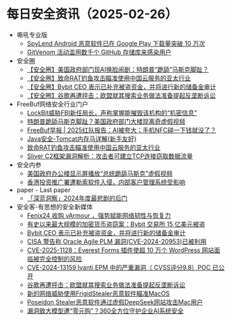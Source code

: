 # 每日安全资讯（2025-02-26）

- 嘶吼专业版
  - [SpyLend Android 恶意软件已在 Google Play 下载量突破 10 万次](https://mp.weixin.qq.com/s?__biz=MzI0MDY1MDU4MQ==&mid=2247581299&idx=1&sn=22dbb972e8a5fca607a12ba6e98b1727&chksm=e9146e49de63e75fe8a3d33d61a40323fe1f7856d505d3bebe2cf2d655c337abbb9523273690&scene=58&subscene=0#rd)
  - [GitVenom 活动滥用数千个 GitHub 存储库来感染用户](https://mp.weixin.qq.com/s?__biz=MzI0MDY1MDU4MQ==&mid=2247581299&idx=2&sn=3135c49c82bf03798f78bcd2d755a22f&chksm=e9146e49de63e75f9bb9e5bd1ebe872ea0d6fa467627d42bbd726280c3c8315cda53c487e172&scene=58&subscene=0#rd)
- 安全圈
  - [【安全圈】美国政府部门现AI换脸闹剧：特朗普“跪舔”马斯克脚趾？](https://mp.weixin.qq.com/s?__biz=MzIzMzE4NDU1OQ==&mid=2652068140&idx=1&sn=0ae39e8aecae48370a47ad6a35b9286a&chksm=f36e756cc419fc7a067fed7b7bca99cd039aa4b6072bef8ae99ef288d1ab2e8ee2334cae131c&scene=58&subscene=0#rd)
  - [【安全圈】致命RAT钓鱼攻击瞄准使用中国云服务的亚太行业](https://mp.weixin.qq.com/s?__biz=MzIzMzE4NDU1OQ==&mid=2652068140&idx=2&sn=62525dfabedac7cf4d4a2e4e17fb2b1f&chksm=f36e756cc419fc7a995ca579f46b6508ac2b8d903b71be90b43fa9a52a4946263f8c2de226f3&scene=58&subscene=0#rd)
  - [【安全圈】Bybit CEO 表示已补充被盗资金，并将进行新的储备金审计](https://mp.weixin.qq.com/s?__biz=MzIzMzE4NDU1OQ==&mid=2652068140&idx=3&sn=345dd629978d874bbfd3ca2a4c66c96a&chksm=f36e756cc419fc7ae4a877d8a87910d5efe0034094a812dde9a1a8230c10920cff31388a4d43&scene=58&subscene=0#rd)
  - [【安全圈】谷歌再遭抨击：欧盟就其搜索业务做法准备提起反垄断诉讼](https://mp.weixin.qq.com/s?__biz=MzIzMzE4NDU1OQ==&mid=2652068140&idx=4&sn=ab29c8d006be3690cfaf089c3d2f8ce2&chksm=f36e756cc419fc7aee6ad170560841ffa5ea479d55659025cd614bf7e1a55c88d7d4f248bdd7&scene=58&subscene=0#rd)
- FreeBuf网络安全行业门户
  - [LockBit威胁FBI新任局长，声称掌握能摧毁该机构的“机密信息”](https://www.freebuf.com/news/422891.html)
  - [特朗普跪舔马斯克脚趾？美国政府部门大楼现离奇虚假视频](https://www.freebuf.com/news/422794.html)
  - [FreeBuf早报 | 2025红队报告：AI被夸大；手机NFC碰一下钱就没了？](https://www.freebuf.com/news/422784.html)
  - [Java安全-Tomcat内存马详解(新手友好)](https://www.freebuf.com/vuls/422582.html)
  - [致命RAT钓鱼攻击瞄准使用中国云服务的亚太行业](https://www.freebuf.com/news/422787.html)
  - [Sliver C2框架漏洞解析：攻击者可建立TCP连接窃取数据流量](https://www.freebuf.com/vuls/422839.html)
- 安全内参
  - [美国政府办公楼显示屏播放“总统跪舔马斯克”虚假视频](https://mp.weixin.qq.com/s?__biz=MzI4NDY2MDMwMw==&mid=2247513822&idx=1&sn=5fe5004470fb0f273c252512327fd5bd&chksm=ebfaf1fedc8d78e89e67636816f3d6a62c76036599319020b6d30e6c8ddf853bda90a5923ea5&scene=58&subscene=0#rd)
  - [香港投资推广署遭勒索软件入侵，内部客户管理系统受影响](https://mp.weixin.qq.com/s?__biz=MzI4NDY2MDMwMw==&mid=2247513822&idx=2&sn=3a3fb91af8fb49f712ffda629303b79d&chksm=ebfaf1fedc8d78e82cf70434ad834b4e3165b450b4799e9b1bca2afcf940dbecc39f2be07320&scene=58&subscene=0#rd)
- paper - Last paper
  - [「深蓝洞察」2024年度最悲剧的后门](https://paper.seebug.org/3290/)
- 安全客-有思想的安全新媒体
  - [Fenix24 收购 vArmour ，强势赋能网络韧性与恢复力](https://www.anquanke.com/post/id/304745)
  - [有史以来最大规模的加密货币盗窃案：Bybit 交易所 15 亿美元被盗](https://www.anquanke.com/post/id/304742)
  - [Bybit CEO 表示已补充被盗资金，并将进行新的储备金审计](https://www.anquanke.com/post/id/304738)
  - [CISA 警告称 Oracle Agile PLM 漏洞(CVE-2024-20953)已被利用](https://www.anquanke.com/post/id/304735)
  - [CVE-2025-1128：Everest Forms 插件使超 10 万个 WordPress 网站面临被完全控制的风险](https://www.anquanke.com/post/id/304733)
  - [CVE-2024-13159 Ivanti EPM 中的严重漏洞（ CVSS评分9.8）POC 已公开](https://www.anquanke.com/post/id/304731)
  - [谷歌再遭抨击：欧盟就其搜索业务做法准备提起反垄断诉讼](https://www.anquanke.com/post/id/304728)
  - [新的网络威胁使用FrigidStealer恶意软件瞄准MacOS](https://www.anquanke.com/post/id/304723)
  - [Poseidon Stealer恶意软件通过虚假DeepSeek网站攻击Mac用户](https://www.anquanke.com/post/id/304721)
  - [漏洞致大模型遭“零元购”？360全方位守护企业AI系统安全](https://www.anquanke.com/post/id/304717)
